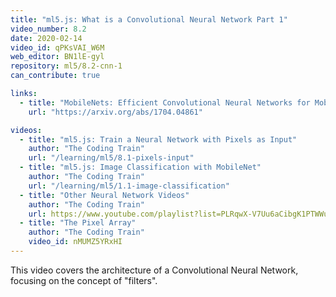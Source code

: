 ```yaml
---
title: "ml5.js: What is a Convolutional Neural Network Part 1"
video_number: 8.2
date: 2020-02-14
video_id: qPKsVAI_W6M
web_editor: BN1lE-gyl
repository: ml5/8.2-cnn-1
can_contribute: true

links:
  - title: "MobileNets: Efficient Convolutional Neural Networks for Mobile Vision Applications"
    url: "https://arxiv.org/abs/1704.04861"

videos:
  - title: "ml5.js: Train a Neural Network with Pixels as Input"
    author: "The Coding Train"
    url: "/learning/ml5/8.1-pixels-input"
  - title: "ml5.js: Image Classification with MobileNet"
    author: "The Coding Train"
    url: "/learning/ml5/1.1-image-classification"
  - title: "Other Neural Network Videos"
    author: "The Coding Train"
    url: https://www.youtube.com/playlist?list=PLRqwX-V7Uu6aCibgK1PTWWu9by6XFdCfh
  - title: "The Pixel Array"
    author: "The Coding Train"
    video_id: nMUMZ5YRxHI
---
```


This video covers the architecture of a Convolutional Neural Network, focusing on the concept of "filters".